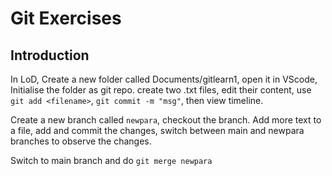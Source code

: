 # Git Exercises

## Introduction

In LoD, Create a new folder called Documents/gitlearn1, open it in VScode, Initialise the folder as git repo. create two .txt files, edit their content, use `git add <filename>`, `git commit -m "msg"`, then view timeline.

Create a new branch called `newpara`, checkout the branch. Add more text to a file, add and commit the changes, switch between main and newpara branches to observe the changes.

Switch to main branch and do `git merge newpara` 